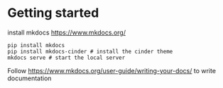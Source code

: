 # Getting started
install mkdocs https://www.mkdocs.org/
```
pip install mkdocs
pip install mkdocs-cinder # install the cinder theme
mkdocs serve # start the local server
```
Follow https://www.mkdocs.org/user-guide/writing-your-docs/ to write documentation